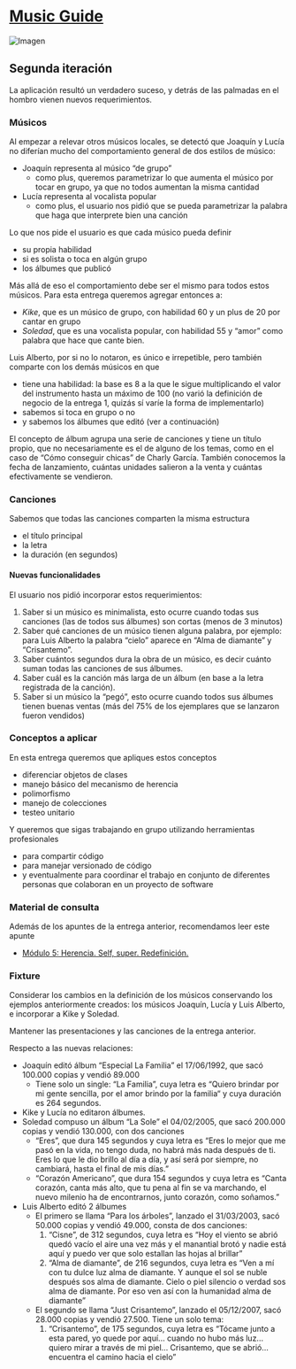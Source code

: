 # [Music Guide](https://docs.google.com/document/d/17Wi8pIdvI5cpLkTOS2amvEIWA-uTY-5M_0q0kEij2YY/edit)

![Imagen](http://adictosaloabsurdo.es/wp-content/uploads/2013/03/humor_absurdo_1.jpg)
## Segunda iteración
La aplicación resultó un verdadero suceso, y detrás de las palmadas en el hombro vienen nuevos requerimientos.

### Músicos
Al empezar a relevar otros músicos locales, se detectó que Joaquín y Lucía no diferían mucho del comportamiento general de dos estilos de músico:
* Joaquín representa al músico “de grupo”
	* como plus, queremos parametrizar lo que aumenta el músico por tocar en grupo, ya que no todos aumentan la misma cantidad
* Lucía representa al vocalista popular
	* como plus, el usuario nos pidió que se pueda parametrizar la palabra que haga que interprete bien una canción

Lo que nos pide el usuario es que cada músico pueda definir
* su propia habilidad
* si es solista o toca en algún grupo
* los álbumes que publicó

Más allá de eso el comportamiento debe ser el mismo para todos estos músicos. Para esta entrega queremos agregar entonces a:
- *Kike*, que es un músico de grupo, con habilidad 60 y un plus de 20 por cantar en grupo
- *Soledad*, que es una vocalista popular, con habilidad 55 y “amor” como palabra que hace que cante bien.


Luis Alberto, por si no lo notaron, es único e irrepetible, pero también comparte con los demás músicos en que
* tiene una habilidad: la base es 8 a la que le sigue multiplicando el valor del instrumento hasta un máximo de 100 (no varió la definición de negocio de la entrega 1, quizás sí varíe la forma de implementarlo)
* sabemos si toca en grupo o no
* y sabemos los álbumes que editó (ver a continuación)

El concepto de álbum agrupa una serie de canciones y tiene un título propio, que no necesariamente es el de alguno de los temas, como en el caso de “Cómo conseguir chicas” de Charly García. También conocemos la fecha de lanzamiento, cuántas unidades salieron a la venta y cuántas efectivamente se vendieron.


### Canciones
Sabemos que todas las canciones comparten la misma estructura
* el título principal
* la letra
* la duración (en segundos)

#### Nuevas funcionalidades
El usuario nos pidió incorporar estos requerimientos:
1. Saber si un músico es minimalista, esto ocurre cuando todas sus canciones (las de todos sus álbumes) son cortas (menos de 3 minutos)
2. Saber qué canciones de un músico tienen alguna palabra, por ejemplo: para Luis Alberto la palabra “cielo” aparece en “Alma de diamante” y “Crisantemo”.
3. Saber cuántos segundos dura la obra de un músico, es decir cuánto suman todas las canciones de sus álbumes.
4. Saber cuál es la canción más larga de un álbum (en base a la letra registrada de la canción).
5. Saber si un músico la “pegó”, esto ocurre cuando todos sus álbumes tienen buenas ventas (más del 75% de los ejemplares que se lanzaron fueron vendidos)


### Conceptos a aplicar
En esta entrega queremos que apliques estos conceptos
* diferenciar objetos de clases
* manejo básico del mecanismo de herencia
* polimorfismo
* manejo de colecciones
* testeo unitario

Y queremos que sigas trabajando en grupo utilizando herramientas profesionales
* para compartir código
* para manejar versionado de código
* y eventualmente para coordinar el trabajo en conjunto de diferentes personas que colaboran en un proyecto de software

### Material de consulta
Además de los apuntes de la entrega anterior, recomendamos leer este apunte 
* [Módulo 5: Herencia. Self, super. Redefinición.](https://docs.google.com/document/d/1KdG7NrKPgPh4bAcyLuDG2G1iWP7Ze2GFs91qzlvDKqI/edit?usp=drive_web)


### Fixture
Considerar los cambios en la definición de los músicos conservando los ejemplos anteriormente creados: los músicos Joaquín, Lucía y Luis Alberto, e incorporar a Kike y Soledad.

Mantener las presentaciones y las canciones de la entrega anterior. 

Respecto a las nuevas relaciones:
* Joaquín editó álbum “Especial La Familia” el 17/06/1992, que sacó 100.000 copias y vendió 89.000
	* Tiene solo un single: “La Familia”, cuya letra es “Quiero brindar por mi gente sencilla, por el amor brindo por la familia“ y cuya duración es 264 segundos.
* Kike y Lucía no editaron álbumes.
* Soledad compuso un álbum “La Sole” el 04/02/2005, que sacó 200.000 copias y vendió 130.000, con dos canciones
	* “Eres”, que dura 145 segundos y cuya letra es “Eres lo mejor que me pasó en la vida, no tengo duda, no habrá más nada después de ti. Eres lo que le dio brillo al día a día, y así será por siempre, no cambiará, hasta el final de mis días.”
	* “Corazón Americano”, que dura 154 segundos y cuya letra es “Canta corazón, canta más alto, que tu pena al fin se va marchando, el nuevo milenio ha de encontrarnos, junto corazón, como soñamos.”
* Luis Alberto editó 2 álbumes
	* El primero se llama “Para los árboles”, lanzado el 31/03/2003, sacó 50.000 copias y vendió 49.000, consta de dos canciones:
		1. “Cisne”, de 312 segundos, cuya letra es “Hoy el viento se abrió quedó vacío el aire una vez más y el manantial brotó y nadie está aquí y puedo ver que solo estallan las hojas al brillar”
		2. “Alma de diamante”, de 216 segundos, cuya letra es “Ven a mí con tu dulce luz alma de diamante. Y aunque el sol se nuble después sos alma de diamante. Cielo o piel silencio o verdad sos alma de diamante. Por eso ven así con la humanidad alma de diamante”
	* El segundo se llama “Just Crisantemo”, lanzado el 05/12/2007, sacó 28.000 copias y vendió 27.500. Tiene un solo tema:
		1. “Crisantemo”, de 175 segundos, cuya letra es “Tócame junto a esta pared, yo quede por aquí... cuando no hubo más luz... quiero mirar a través de mi piel... Crisantemo, que se abrió... encuentra el camino hacia el cielo”
